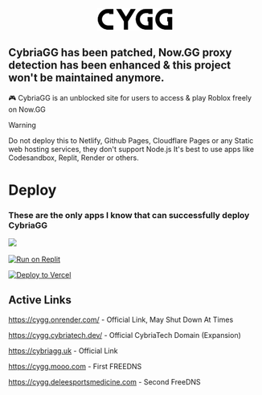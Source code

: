 <p align="center">
<kbd>
<img width="150px" src="/public/cygg-logo-invert.png">
</kbd>
</p>

## CybriaGG has been patched, Now.GG proxy detection has been enhanced & this project won't be maintained anymore.

🎮 CybriaGG is an unblocked site for users to access & play Roblox freely on Now.GG

> [!WARNING]
> Do not deploy this to Netlify, Github Pages, Cloudflare Pages or any Static web hosting services, they don't support Node.js
> It's best to use apps like Codesandbox, Replit, Render or others.

# Deploy

### These are the only apps I know that can successfully deploy CybriaGG

<a href="https://render.com/deploy?repo=https://github.com/CybriaTech/CybriaGG"><img height="30px" src="https://img.shields.io/badge/render-4f65f1.svg?style=for-the-badge&logo=render&logoColor=46e3b7"><img></a>

[![Run on Replit](https://binbashbanana.github.io/deploy-buttons/buttons/remade/replit.svg)](https://replit.com/github/CybriaTech/CybriaGG)

[![Deploy to Vercel](https://vercel.com/button)](https://vercel.com/new/clone?repository-url=https%3A%2F%2Fgithub.com%2FCybriaTech%2FCybriaGG)

## Active Links

https://cygg.onrender.com/ - Official Link, May Shut Down At Times

https://cygg.cybriatech.dev/ - Official CybriaTech Domain (Expansion)

https://cybriagg.uk - Official Link

https://cygg.mooo.com - First FREEDNS

https://cygg.deleesportsmedicine.com - Second FreeDNS
